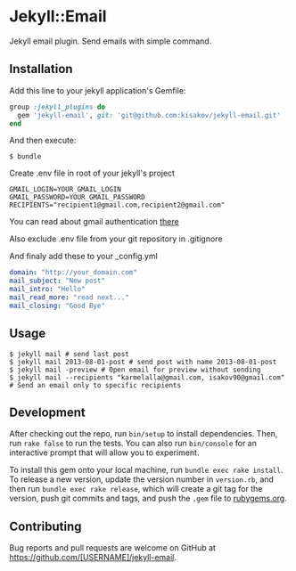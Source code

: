 # Jekyll::Email

Jekyll email plugin. Send emails with simple command.

## Installation

Add this line to your jekyll application's Gemfile:

```ruby
group :jekyll_plugins do
  gem 'jekyll-email', git: 'git@github.com:kisakov/jekyll-email.git'
end
```

And then execute:

    $ bundle

Create .env file in root of your jekyll's project

```
GMAIL_LOGIN=YOUR_GMAIL_LOGIN
GMAIL_PASSWORD=YOUR_GMAIL_PASSWORD
RECIPIENTS="recipient1@gmail.com,recipient2@gmail.com"
```

You can read about gmail authentication [there](http://stackoverflow.com/questions/33918448/ruby-sending-mail-via-gmail-smtp)

Also exclude .env file from your git repository in .gitignore


And finaly add these to your _config.yml

```yml
domain: "http://your_domain.com"
mail_subject: "New post"
mail_intro: "Hello"
mail_read_more: "read next..."
mail_closing: "Good Bye"
```

## Usage

    $ jekyll mail # send last post
    $ jekyll mail 2013-08-01-post # send post with name 2013-08-01-post
    $ jekyll mail -preview # Open email for preview without sending
    $ jekyll mail --recipients "karmelalla@gmail.com, isakov90@gmail.com" # Send an email only to specific recipients

## Development

After checking out the repo, run `bin/setup` to install dependencies. Then, run `rake false` to run the tests. You can also run `bin/console` for an interactive prompt that will allow you to experiment.

To install this gem onto your local machine, run `bundle exec rake install`. To release a new version, update the version number in `version.rb`, and then run `bundle exec rake release`, which will create a git tag for the version, push git commits and tags, and push the `.gem` file to [rubygems.org](https://rubygems.org).

## Contributing

Bug reports and pull requests are welcome on GitHub at https://github.com/[USERNAME]/jekyll-email.


